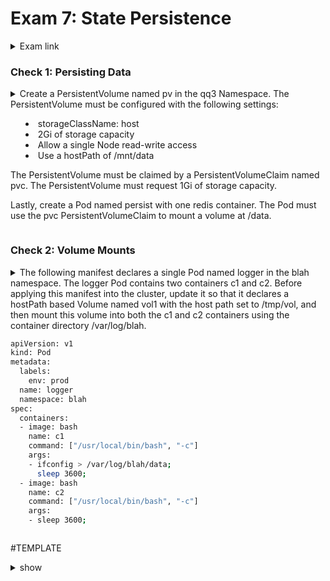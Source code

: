# Exam 7: State Persistence #
<details><summary>Exam link</summary>
https://cloudacademy.com/lab/ckad-practice-exam-state-persistence/connecting-practice-exam-kubernetes-cluster/?context_id=3086&context_resource=lp
</p></details>

### Check 1: Persisting Data ###
<details><summary>
Create a PersistentVolume named pv in the qq3 Namespace. The PersistentVolume must be configured with the following settings:
<ul><li>storageClassName: host</li>
<li>2Gi of storage capacity</li>
<li>Allow a single Node read-write access</li>
<li>Use a hostPath of /mnt/data</li></ul>
<p>The PersistentVolume must be claimed by a PersistentVolumeClaim named pvc. The PersistentVolume must request 1Gi of storage capacity.</p>
<p>Lastly, create a Pod named persist with one redis container. The Pod must use the pvc PersistentVolumeClaim to mount a volume at /data.</p>
</summary>
<p>
  
```bash
# Create a PersistentVolume named pv in the qq3 Namespace. The PersistentVolume must be configured with the following settings: storageClassName: host, 2Gi of storage capacity, Allow a single Node read-write access, Use a hostPath of /mnt/data
cat << EOF | kubectl -n qq3 apply -f -
apiVersion: v1
kind: PersistentVolume
metadata:
  name: pv
spec:
  storageClassName: host
  capacity:
    storage: 2Gi
  accessModes:
    - ReadWriteOnce
  hostPath:
    path: "/mnt/data"
EOF
# The PersistentVolume must be claimed by a PersistentVolumeClaim named pvc. The PersistentVolume must request 1Gi of storage capacity.
cat << EOF | kubectl -n qq3 apply -f -
apiVersion: v1
kind: PersistentVolumeClaim
metadata:
  name: pvc
spec:
  storageClassName: host
  accessModes:
    - ReadWriteOnce
  resources:
    requests:
      storage: 1Gi
EOF
# Lastly, create a Pod named persist with one redis container. The Pod must use the pvc PersistentVolumeClaim to mount a volume at /data.
cat << EOF | kubectl -n qq3 apply -f -
apiVersion: v1
kind: Pod
metadata:
  name: persist
spec:
  volumes:
    - name: data
      persistentVolumeClaim:
        claimName: pvc
  containers:
    - name: persist
      image: redis
      volumeMounts:
        - mountPath: "/data"
          name: data
EOF
```

</p>
</details>

### Check 2: Volume Mounts ###
<details><summary>
The following manifest declares a single Pod named logger in the blah namespace. The logger Pod contains two containers c1 and c2. Before applying this manifest into the cluster, update it so that it declares a hostPath based Volume named vol1 with the host path set to /tmp/vol, and then mount this volume into both the c1 and c2 containers using the container directory /var/log/blah.

```bash
apiVersion: v1
kind: Pod
metadata:
  labels:
    env: prod
  name: logger
  namespace: blah
spec:
  containers:
  - image: bash
    name: c1
    command: ["/usr/local/bin/bash", "-c"]
    args:
    - ifconfig > /var/log/blah/data;
      sleep 3600;
  - image: bash
    name: c2
    command: ["/usr/local/bin/bash", "-c"]
    args:
    - sleep 3600;
```

</summary>
<p>
  
```bash

```

</p>
</details>


#TEMPLATE
<details><summary>show</summary>
<p>
  
```bash

```
</p>
</details>
